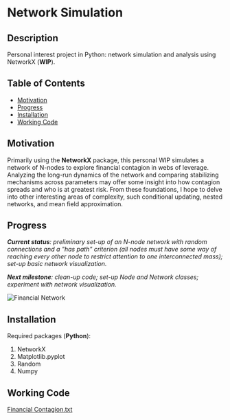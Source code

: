 # Network Simulation

## Description

Personal interest project in Python: network simulation and analysis using NetworkX (__WIP__).

## Table of Contents

* [Motivation](#motivation)
* [Progress](#progress)
* [Installation](#installation)
* [Working Code](#working-code)

## Motivation

Primarily using the __NetworkX__ package, this personal WIP simulates a network of N-nodes to explore
financial contagion in webs of leverage. Analyzing the long-run dynamics of the network and comparing
stabilizing mechanisms across parameters may offer some insight into how contagion spreads and who is
at greatest risk. From these foundations, I hope to delve into other interesting areas of complexity, such conditional updating,
nested networks, and mean field approximation. 

## Progress

___Current status__: preliminary set-up of an N-node network with random connections and a "has path" criterion (all nodes must have some way of reaching every other node to restrict attention to one interconnected mass); set-up basic network visualization._

___Next milestone__: clean-up code; set-up Node and Network classes; experiment with network visualization._

![Financial Network](https://user-images.githubusercontent.com/68624142/210494279-a70a3d0f-ee09-47fd-8ad6-cb3f53e30a15.png)

## Installation

Required packages (__Python__): 

1. NetworkX
2. Matplotlib.pyplot
3. Random
4. Numpy

## Working Code

[Financial Contagion.txt](https://github.com/NetworkGestalt/Network-Simulation/files/10341797/Financial.Contagion.txt)
